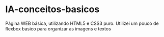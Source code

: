 # IA-conceitos-basicos
Página WEB básica, utilizando HTML5 e CSS3 puro.
Utilizei um pouco de flexbox basico para organizar as imagens e textos
